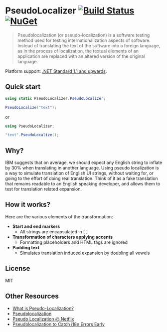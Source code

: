 # PseudoLocalizer [![Build Status][travis build]][project] [![NuGet][nuget badge]][nuget package]

> Pseudolocalization (or pseudo-localization) is a software testing method used for testing internationalization aspects of software. Instead of translating the text of the software into a foreign language, as in the process of localization, the textual elements of an application are replaced with an altered version of the original language.

Platform support: [.NET Standard 1.1 and upwards](https://docs.microsoft.com/en-us/dotnet/standard/net-standard).

## Quick start

```C#
using static PseudoLocalizer.PseudoLocalizer;
```

```C#
PseudoLocalize("text");
```
or 

```C#
using PseudoLocalizer;
```

```C#
"text".PseudoLocalize();
```
## Why?

IBM suggests that on average, we should expect any English string to inflate by 30% when translating in another language. Using pseudo localization is a way to simulate translation of English UI strings, without waiting for, or going to the effort of doing real translation. Think of it as a fake translation that remains readable to an English speaking developer, and allows them to test for translation related expansion.

## How it works?

Here are the various elements of the transformation:

* **Start and end markers**
  * All strings are encapsulated in [ ]
* **Transformation of characters applying accents**
  * Formatting placeholders and HTML tags are ignored
* **Padding text**
  * Simulates translation induced expansion by doubling all vowels

## License
MIT

## Other Resources

* [What is Pseudo-Localization?](https://www.globalizationpartners.com/2015/04/17/what-is-pseudo-localization/)
* [Pseudolocalization](https://en.wikipedia.org/wiki/Pseudolocalization)
* [Pseudo Localization @ Netflix](https://medium.com/netflix-techblog/pseudo-localization-netflix-12fff76fbcbe)
* [Pseudolocalization to Catch i18n Errors Early](https://opensource.googleblog.com/2011/06/pseudolocalization-to-catch-i18n-errors.html)


[travis build]: https://travis-ci.org/bymyslf/PseudoLocalizer.svg?branch=master
[project]: https://travis-ci.org/bymyslf/PseudoLocalizer
[nuget badge]: https://img.shields.io/nuget/v/PseudoLocalizer.svg
[nuget package]: https://www.nuget.org/packages/PseudoLocalizer
